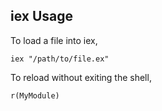 ## iex Usage

To load a file into iex,

```
iex "/path/to/file.ex"
```

To reload without exiting the shell,

```
r(MyModule)
```
